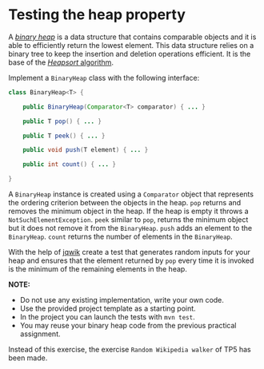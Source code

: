 # Testing the heap property

A [*binary heap*](https://en.wikipedia.org/wiki/Binary_heap) is a data structure that contains comparable objects and it is able to efficiently return the lowest element.
This data structure relies on a binary tree to keep the insertion and deletion operations efficient. It is the base of the [*Heapsort* algorithm](https://en.wikipedia.org/wiki/Heapsort).

Implement a `BinaryHeap` class with the following interface:

```java
class BinaryHeap<T> {

    public BinaryHeap(Comparator<T> comparator) { ... }

    public T pop() { ... }

    public T peek() { ... }

    public void push(T element) { ... }

    public int count() { ... }

}
```

A `BinaryHeap` instance is created using a `Comparator` object that represents the ordering criterion between the objects in the heap.
`pop` returns and removes the minimum object in the heap. If the heap is empty it throws a `NotSuchElementException`.
`peek` similar to `pop`, returns the minimum object but it does not remove it from the `BinaryHeap`.
`push` adds an element to the `BinaryHeap`.
`count` returns the number of elements in the `BinaryHeap`.

With the help of [jqwik](https://jqwik.net/) create a test that generates random inputs for your heap and ensures that the element returned by `pop` every time it is invoked is the minimum of the remaining elements in the heap.


**NOTE:** 
- Do not use any existing implementation, write your own code. 
- Use the provided project template as a starting point. 
- In the project you can launch the tests with `mvn test`.
- You may reuse your binary heap code from the previous practical assignment.

Instead of this exercise, the exercise `Random Wikipedia walker` of TP5 has been made.